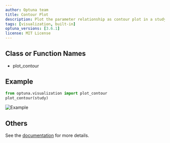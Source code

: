 ```yaml
---
author: Optuna team
title: Contour Plot
description: Plot the parameter relationship as contour plot in a study.
tags: [visualization, built-in]
optuna_versions: [3.6.1]
license: MIT License
---
```


## Class or Function Names

- plot_contour

## Example

```python
from optuna.visualization import plot_contour
plot_contour(study)
```

![Example](images/thumbnail.png "Example")

## Others

See the [documentation](https://optuna.readthedocs.io/en/stable/reference/visualization/generated/optuna.visualization.plot_contour.html) for more details.
